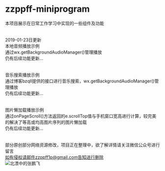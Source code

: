 # zzppff-miniprogram
本项目展示在日常工作学习中实现的一些组件及功能<br>
<br>
<br>
2019-01-23日更新<br>
本地音频播放示例<br>
通过wx.getBackgroundAudioManager()管理播放<br>
仍有后续功能更新...<br>
<br>
<br>
音乐搜索播放示例<br>
通过博客bzqll提供的接口进行音乐搜索，wx.getBackgroundAudioManager()管理播放<br>
仍有后续功能更新...<br>
<br>
<br>
图片懒加载播放示例<br>
通过onPageScroll()方法返回的e.scrollTop值与手机窗口宽高进行计算，较完美的解决了等高或均高图片序列的图片懒加载<br>
仍有后续功能更新...<br>
<br>
<br>
部分原创部分网络资源修改，项目正在整理中，欲了解详情请关注微信公众号进行留言<br>
如有侵权请邮件zzppff1p@gmail.com告知进行删除<br>
![北漂中的张鹏飞](https://hu.ruitulangdu.cn/zpf.jpg)<br>